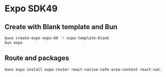 # Expo SDK49

## Create with Blank template and Bun

```bash
bunx create-expo expo-49 -t expo-template-blank
bun expo
```

## Route and packages

```bash
bunx expo install expo-router react-native-safe-area-context react-native-screens expo-linking expo-constants  react-native-gesture-handler
```